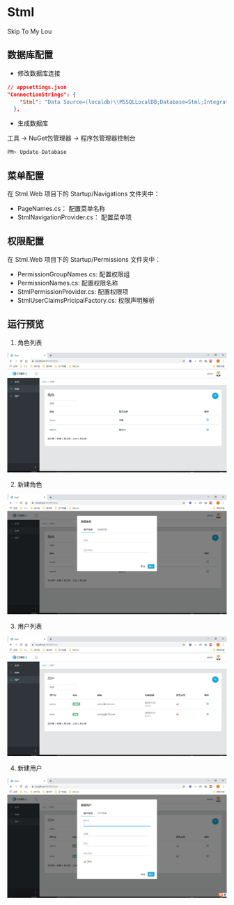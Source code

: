 # Stml
Skip To My Lou

## 数据库配置

* 修改数据库连接

```json
// appsettings.json
"ConnectionStrings": {
    "Stml": "Data Source=(localdb)\\MSSQLLocalDB;Database=Stml;Integrated Security=True;"
  },
```

* 生成数据库

工具 -> NuGet包管理器 -> 程序包管理器控制台

```csharp
PM> Update-Database
```

## 菜单配置

在 Stml.Web 项目下的 Startup/Navigations 文件夹中：
* PageNames.cs： 配置菜单名称
* StmlNavigationProvider.cs： 配置菜单项

## 权限配置

在 Stml.Web 项目下的 Startup/Permissions 文件夹中：
* PermissionGroupNames.cs: 配置权限组
* PermissionNames.cs: 配置权限名称
* StmlPermissionProvider.cs: 配置权限项
* StmlUserClaimsPricipalFactory.cs: 权限声明解析

## 运行预览

1. 角色列表

![角色列表](./docs/pics/role.png)

2. 新建角色

![新建角色](./docs/pics/role_add.png)

3. 用户列表

![用户列表](./docs/pics/user.png)

4. 新建用户

![新建用户](./docs/pics/user_add.png)